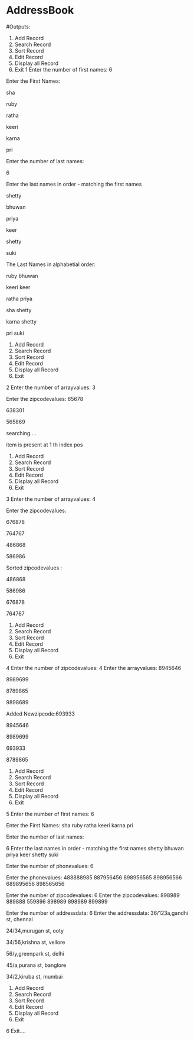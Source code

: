 # AddressBook
#Outputs:
1. Add Record
2. Search Record
3. Sort Record
4. Edit Record
5. Display all Record
6. Exit
1
Enter the number of first names: 
6

Enter the First Names: 


sha

ruby

ratha

keeri

karna

pri

Enter the number of last names: 

6

 Enter the last names in order - matching the first names

shetty

bhuwan

priya

keer

shetty

suki

The Last Names in alphabetial order: 

ruby  bhuwan

keeri  keer

ratha  priya

sha  shetty

karna  shetty

pri  suki

1. Add Record
2. Search Record
3. Sort Record
4. Edit Record
5. Display all Record
6. Exit

2
Enter the number of arrayvalues: 
3


Enter the zipcodevalues: 
65678

638301

565869

searching....

item is present at 1 th index pos

1. Add Record
2. Search Record
3. Sort Record
4. Edit Record
5. Display all Record
6. Exit

3
Enter the number of arrayvalues: 
4


Enter the zipcodevalues: 

676878

764767

486868

586986



Sorted zipcodevalues :
 
486868 

586986 

676878 

764767 

1. Add Record
2. Search Record
3. Sort Record
4. Edit Record
5. Display all Record
6. Exit


4
Enter the number of zipcodevalues: 
4
Enter the arrayvalues: 
8945646

8989699

8789865

9898689


Added Newzipcode:693933



8945646 

8989699 

693933 

8789865 



1. Add Record
2. Search Record
3. Sort Record
4. Edit Record
5. Display all Record
6. Exit



5
Enter the number of first names: 
6

Enter the First Names: 
sha
ruby
ratha
keeri
karna
pri

Enter the number of last names: 

6
 Enter the last names in order - matching the first names
shetty
bhuwan
priya
keer
shetty
suki




Enter the number of phonevalues: 
6

Enter the phonevalues: 
488888985
887956456
898956565
898956566
689895656
898565656




Enter the number of zipcodevalues: 
6
Enter the zipcodevalues: 
898989
889888
559896
898989
898989
899899

Enter the number of addressdata: 
6
Enter the addressdata: 
36/123a,gandhi st,
chennai

24/34,murugan st,
ooty

34/56,krishna st,
vellore

56/y,greenpark st,
delhi

45/a,purana st,
banglore

34/2,kiruba st,
mumbai

1. Add Record
2. Search Record
3. Sort Record
4. Edit Record
5. Display all Record
6. Exit

6
Exit....
